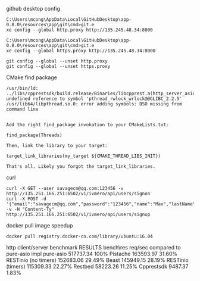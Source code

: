 github desktop config
```
C:\Users\mcong\AppData\Local\GitHubDesktop\app-0.8.0\resources\app\git\cmd>git.e
xe config --global http.proxy http://135.245.48.34:8000

C:\Users\mcong\AppData\Local\GitHubDesktop\app-0.8.0\resources\app\git\cmd>git.e
xe config --global https.proxy http://135.245.48.34:8000

git config --global --unset http.proxy
git config --global --unset https.proxy
```
CMake find package
```
/usr/bin/ld: ../libs/cpprestsdk/build.release/Binaries/libcpprest.a(http_server_asio.cpp.o): undefined reference to symbol 'pthread_rwlock_wrlock@@GLIBC_2.2.5'
/usr/lib64/libpthread.so.0: error adding symbols: DSO missing from command line


Add the right find_package invokation to your CMakeLists.txt:

find_package(Threads)

Then, link the library to your target:

target_link_libraries(my_target ${CMAKE_THREAD_LIBS_INIT})

That's all. Likely you forgot the target_link_libraries.
```
curl
```
curl -X GET --user savagecm@qq.com:123456 -v  http://135.251.166.251:6502/v1/ivmero/api/users/signon
curl -X POST -d '{"email":"savagecm@qq.com","password":"123456","name":"Max","lastName":"Cong"}' -v -H "Content-Ty"  http://135.251.166.251:6502/v1/ivmero/api/users/signup
```
docker
pull image speedup
```
docker pull registry.docker-cn.com/library/ubuntu:16.04
```
http client/server benchmark
RESULTS
bench\res 	req/sec 	compared to pure-asio impl
pure-asio 	517737.34 	100%
Pistache 	163593.97 	31.60%
RESTinio (no timers) 	152683.06 	29.49%
Beast 	145949.15 	28.19%
RESTinio (timers) 	115309.33 	22.27%
Restbed 	58223.26 	11.25%
Cpprestsdk 	9487.37 	1.83%
